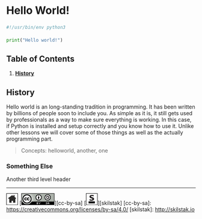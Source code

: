 # Hello World!

```python
#!/usr/bin/env python3

print("Hello world!")
```

## Table of Contents

1. [**History**](#history)

## History

Hello world is an long-standing tradition in programming. It has been
written by billions of people soon to include you. As simple as it is,
it still gets used by professionals as a way to make sure everything
is working. In this case, if Python is installed and setup correctly
and you know how to use it. Unlike other lessons we will cover some of
those things as well as the actually programming part.

> Concepts: helloworld, another,
> one

### Something Else

Another third level header
 
---
[![home](/assets/home-bw.png)](/README.md)
[![cc-by-sa](/assets/cc-by-sa.png)][cc-by-sa]
[![skilstak](/assets/skilstak-logo-bw.png)][skilstak]
[cc-by-sa]: https://creativecommons.org/licenses/by-sa/4.0/
[skilstak]: http://skilstak.io

